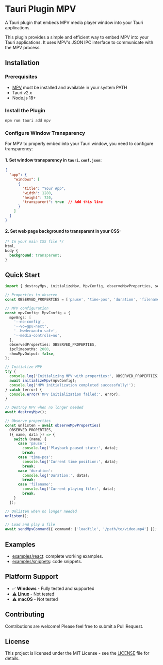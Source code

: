 # Tauri Plugin MPV

A Tauri plugin that embeds MPV media player window into your Tauri applications.

This plugin provides a simple and efficient way to embed MPV into your Tauri applications. It uses MPV's JSON IPC interface to communicate with the MPV process.

## Installation

### Prerequisites

- [MPV](https://mpv.io/) must be installed and available in your system PATH
- Tauri v2.x
- Node.js 18+

### Install the Plugin

```bash
npm run tauri add mpv
```

### Configure Window Transparency

For MPV to properly embed into your Tauri window, you need to configure transparency:

#### 1. Set window transparency in `tauri.conf.json`:

```json
{
  "app": {
    "windows": [
      {
        "title": "Your App",
        "width": 1280,
        "height": 720,
        "transparent": true  // Add this line
      }
    ]
  }
}
```

#### 2. Set web page background to transparent in your CSS:

```css
/* In your main CSS file */
html,
body {
  background: transparent;
}
```

## Quick Start

```typescript
import { destroyMpv, initializeMpv, MpvConfig, observeMpvProperties, sendMpvCommand } from "tauri-plugin-mpv-api";

// Properties to observe
const OBSERVED_PROPERTIES = ['pause', 'time-pos', 'duration', 'filename'] as const;

// MPV configuration
const mpvConfig: MpvConfig = {
  mpvArgs: [
    '--no-config',
    '--vo=gpu-next',
    '--hwdec=auto-safe',
    '--media-controls=no',
  ],
  observedProperties: OBSERVED_PROPERTIES,
  ipcTimeoutMs: 2000,
  showMpvOutput: false,
};

// Initialize MPV
try {
  console.log('Initializing MPV with properties:', OBSERVED_PROPERTIES);
  await initializeMpv(mpvConfig);
  console.log('MPV initialization completed successfully!');
} catch (error) {
  console.error('MPV initialization failed:', error);
}

// Destroy MPV when no longer needed
await destroyMpv();

// Observe properties
const unlisten = await observeMpvProperties(
  OBSERVED_PROPERTIES,
  ({ name, data }) => {
    switch (name) {
      case 'pause':
        console.log('Playback paused state:', data);
        break;
      case 'time-pos':
        console.log('Current time position:', data);
        break;
      case 'duration':
        console.log('Duration:', data);
        break;
      case 'filename':
        console.log('Current playing file:', data);
        break;
    }
  });

// Unlisten when no longer needed
unlisten();

// Load and play a file
await sendMpvCommand({ command: ['loadfile', '/path/to/video.mp4'] });

```

## Examples

* [examples/react](./examples/react/): complete working examples.
* [examples/snippets](./examples/snippets/): code snippets.

## Platform Support

- ✅ **Windows** - Fully tested and supported
- ⚠️ **Linux** - Not tested
- ⚠️ **macOS** - Not tested

## Contributing

Contributions are welcome! Please feel free to submit a Pull Request.

## License

This project is licensed under the MIT License - see the [LICENSE](LICENSE) file for details.
